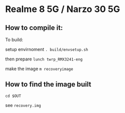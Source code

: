 
# Realme 8 5G / Narzo 30 5G

## How to compile it:

To build:

setup envirnoment
`. build/envsetup.sh`

then prepare
`lunch twrp_RMX3241-eng`

make the image
`m recoveryimage`

## How to find the image built

`cd $OUT`

see `recovery.img`
